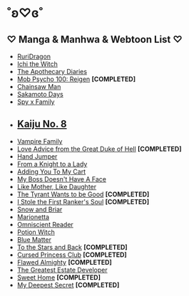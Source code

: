 # ˚ʚ♡ɞ˚
## **♡ Manga & Manhwa & Webtoon List ♡**
- [RuriDragon](https://www.viz.com/shonenjump/chapters/ruridragon)
- [Ichi the Witch](https://www.viz.com/shonenjump/chapters/ichi-the-witch)
- [The Apothecary Diaries](https://squareenixmangaandbooks.square-enix-games.com/en-us/series/the-apothecary-diaries)
- [Mob Psycho 100: Reigen](https://reigenscans.tumblr.com/post/175842597303/reigen-chapter-list) **[COMPLETED]**
- [Chainsaw Man](https://www.viz.com/shonenjump/chapters/chainsaw-man)
- [Sakamoto Days](https://www.viz.com/sakamoto-days)
- [Spy x Family](https://www.viz.com/spy-x-family)
- [Kaiju No. 8](https://www.viz.com/kaiju-no-8)
  - 
- [Vampire Family](https://www.webtoons.com/en/comedy/vampire-family/list?title_no=6402)
- [Love Advice from the Great Duke of Hell](https://www.webtoons.com/en/comedy/love-advice/list?title_no=1498) **[COMPLETED]**
- [Hand Jumper](https://www.webtoons.com/en/thriller/hand-jumper/list?title_no=2702)
- [From a Knight to a Lady](https://www.webtoons.com/en/fantasy/from-a-knight-to-a-lady/list?title_no=3164)
- [Adding You To My Cart](https://www.webtoons.com/en/canvas/adding-you-to-my-cart/list?title_no=780794)
- [My Boss Doesn't Have A Face](https://www.webtoons.com/en/canvas/my-boss-doesnt-have-a-face/list?title_no=970595)
- [Like Mother, Like Daughter](https://www.webtoons.com/en/drama/like-mother-like-daughter/list?title_no=5734)
- [The Tyrant Wants to be Good](https://www.webtoons.com/en/fantasy/the-tyrant-wants-to-be-good/list?title_no=5201) **[COMPLETED]**
- [I Stole the First Ranker's Soul](https://www.webtoons.com/en/fantasy/i-stole-the-first-rankers-soul/list?title_no=5551) **[COMPLETED]**
- [Snow and Briar](https://www.webtoons.com/en/comedy/snow-and-briar/list?title_no=6847)
- [Marionetta](https://www.webtoons.com/en/fantasy/marionetta/list?title_no=4425)
- [Omniscient Reader](https://www.webtoons.com/en/action/omniscient-reader/list?title_no=2154)
- [Potion Witch](https://www.webtoons.com/en/fantasy/potion-witch/list?title_no=6210)
- [Blue Matter](https://www.webtoons.com/en/fantasy/blue-matter/list?title_no=2923)
- [To the Stars and Back](https://www.webtoons.com/en/slice-of-life/to-the-stars-and-back/list?title_no=4047) **[COMPLETED]**
- [Cursed Princess Club](https://www.webtoons.com/en/comedy/cursed-princess-club/list?title_no=1537) **[COMPLETED]**
- [Flawed Almighty](https://www.webtoons.com/en/supernatural/flawed-almighty/list?title_no=3577) **[COMPLETED]**
- [The Greatest Estate Developer](https://www.webtoons.com/en/fantasy/the-greatest-estate-developer/list?title_no=3596)
- [Sweet Home](https://www.webtoons.com/en/thriller/sweethome/list?title_no=1285) **[COMPLETED]**
- [My Deepest Secret](https://www.webtoons.com/en/thriller/my-deepest-secret/list?title_no=1580) **[COMPLETED]**
